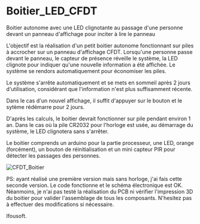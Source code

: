 # Boitier_LED_CFDT
Boitier autonome avec une LED clignotante au passage d'une personne devant un panneau d'affichage pour inciter à lire le panneau

L'objectif est la réalisation d'un petit boitier autonome fonctionnant sur piles à accrocher sur un panneau d'affichage CFDT.
Lorsqu'une personne passe devant le panneau, le capteur de présence réveille le système, la LED clignote pour indiquer qu'une nouvelle information a été affichée. Le système se rendors automatiquement pour économiser les piles.

Le système s'arrête automatiquement et se mets en sommeil après 2 jours d'utilisation, considérant que l'information n'est plus suffisamment récente.

Dans le cas d'un nouvel affichage, il suffit d'appuyer sur le bouton et le sytème rédémarre pour 2 jours.

D'après les calculs, le boitier devrait fonctionner sur pile pendant environ 1 an. Dans le cas où la pile CR2032 pour l'horloge est usée, au démarrage du système, le LED clignotera sans s'arrêter.

Le boitier comprends un arduino pour la partie processeur, une LED, orange (forcément), un bouton de réinitialisation et un mini capteur PIR pour détecter les passages des personnes.

![CFDT_Boitier](https://user-images.githubusercontent.com/99138693/157608765-7e4a2594-fa21-4e64-884f-fd3f50251ea6.png)

PS: ayant réalisé une première version mais sans horloge, j'ai fais cette seconde version. Le code fonctionne et le schéma électronique est OK.
Néanmoins, je n'ai pas testé la réalisation du PCB ni vérifier l'impression 3D du boitier pour valider l'assemblage de tous les composants.
N'hesitez pas à effectuer des modifications si nécessaire.

Ifousoft.
